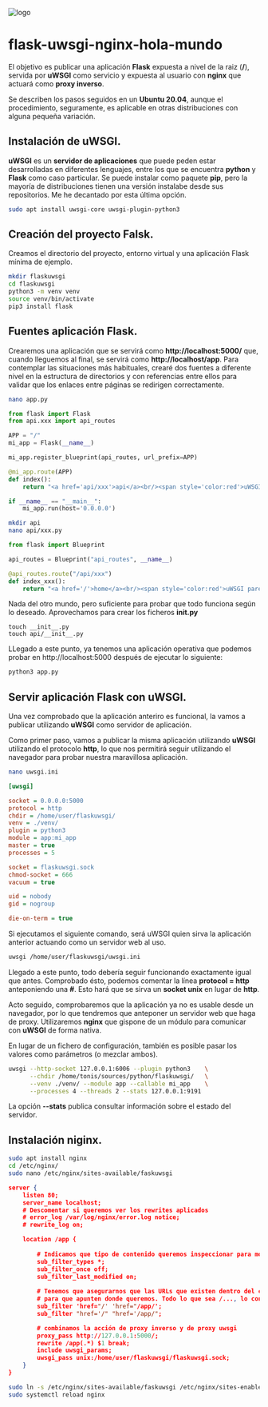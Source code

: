 ![logo](https://raw.github.com/1N0T/images/master/global/1N0T.png)

# flask-uwsgi-nginx-hola-mundo
El objetivo es publicar una aplicación **Flask** expuesta a nivel de la raiz (**/**), servida por **uWSGI** como servicio y expuesta al usuario con **nginx** que actuará como **proxy inverso**.

Se describen los pasos seguidos en un **Ubuntu 20.04**, aunque el procedimiento, seguramente, es aplicable en otras distribuciones con alguna pequeña variación.

## Instalación de uWSGI.
**uWSGI** es un **servidor de aplicaciones** que puede peden estar desarrolladas en diferentes lenguajes, entre los que se encuentra **python** y **Flask** como caso particular.
Se puede instalar como paquete **pip**, pero la mayoría de distribuciones tienen una versión instalabe desde sus repositorios. Me he decantado por esta última opción.

```bash
sudo apt install uwsgi-core uwsgi-plugin-python3
```
## Creación del proyecto Falsk.
Creamos el directorio del proyecto, entorno virtual y una aplicación Flask mínima de ejemplo.
```bash
mkdir flaskuwsgi
cd flaskuwsgi
python3 -m venv venv
source venv/bin/activate
pip3 install flask
```
## Fuentes aplicación Flask.
Crearemos una aplicación que se servirá como **http://localhost:5000/** que, cuando lleguemos al final, se servirá como **http://localhost/app**. Para contemplar las situaciones más habituales, crearé dos fuentes a diferente nivel en la estructura de directorios y con referencias entre ellos para validar que los enlaces entre páginas se redirigen correctamente.
```bash
nano app.py
```
```python
from flask import Flask
from api.xxx import api_routes

APP = "/"
mi_app = Flask(__name__)

mi_app.register_blueprint(api_routes, url_prefix=APP)

@mi_app.route(APP)
def index():
    return "<a href='api/xxx'>api</a><br/><span style='color:red'>uWSGI parece estar funcionando</span>"

if __name__ == "__main__":
    mi_app.run(host='0.0.0.0')

```
```bash
mkdir api
nano api/xxx.py
```
```python
from flask import Blueprint

api_routes = Blueprint("api_routes", __name__)

@api_routes.route("/api/xxx")
def index_xxx():
    return "<a href='/'>home</a><br/><span style='color:red'>uWSGI parece estar funcionando api/xxx</span>"
```
Nada del otro mundo, pero suficiente para probar que todo funciona según lo deseado. Aprovechamos para crear los ficheros **__init__.py**
```bahs
touch __init__.py
touch api/__init__.py
```
LLegado a este punto, ya tenemos una aplicación operativa que podemos probar en http://localhost:5000 después de ejecutar lo siguiente:
```bash
python3 app.py
```
## Servir aplicación Flask con uWSGI.
Una vez comprobado que la aplicación anteriro es funcional, la vamos a publicar utilizando **uWSGI** como servidor de aplicación.

Como primer paso, vamos a publicar la misma aplicación utilizando **uWSGI** utilizando el protocolo **http**, lo que nos permitirá seguir utilizando el navegador para probar nuestra maravillosa aplicación.
```bash
nano uwsgi.ini
```
```ini
[uwsgi]

socket = 0.0.0.0:5000
protocol = http
chdir = /home/user/flaskuwsgi/
venv = ./venv/
plugin = python3
module = app:mi_app
master = true
processes = 5

socket = flaskuwsgi.sock
chmod-socket = 666
vacuum = true

uid = nobody
gid = nogroup

die-on-term = true
```
Si ejecutamos el siguiente comando, será uWSGI quien sirva la aplicación anterior actuando como un servidor web al uso.
```bash
uwsgi /home/user/flaskuwsgi/uwsgi.ini
```
Llegado a este punto, todo debería seguir funcionando exactamente igual que antes. Comprobado ésto, podemos comentar la línea **protocol = http** anteponiendo una **#**. Esto hará que se sirva un **socket unix** en lugar de **http**. 

Acto seguido, comprobaremos que la aplicación ya no es usable desde un navegador, por lo que tendremos que anteponer un servidor web que haga de proxy. Utilizaremos **nginx** que gispone de un módulo para comunicar con **uWSGI** de forma nativa.

En lugar de un fichero de configuración, también es posible pasar los valores como parámetros (o mezclar ambos).
```bash
uwsgi --http-socket 127.0.0.1:6006 --plugin python3    \
      --chdir /home/tonis/sources/python/flaskuwsgi/   \
      --venv ./venv/ --module app --callable mi_app    \
      --processes 4 --threads 2 --stats 127.0.0.1:9191 
```
La opción **--stats** publica consultar información sobre el estado del servidor.

## Instalación niginx.
```bash
sudo apt install nginx
cd /etc/nginx/
sudo nano /etc/nginx/sites-available/faskuwsgi
```
```json
server {
    listen 80;
    server_name localhost;
    # Descomentar si queremos ver los rewrites aplicados
    # error_log /var/log/nginx/error.log notice;
    # rewrite_log on;

    location /app {
    
        # Indicamos que tipo de contenido queremos inspeccionar para modificar
        sub_filter_types *;
        sub_filter_once off;
        sub_filter_last_modified on;
        
        # Tenemos que asegurarnos que las URLs que existen dentro del contenido se reescriben
        # para que apunten donde queremos. Todo lo que sea /..., lo convertimos a /app/...
        sub_filter 'href="/' 'href="/app/';
        sub_filter "href='/" "href='/app/";

        # combinamos la acción de proxy inverso y de proxy uwsgi
        proxy_pass http://127.0.0.1:5000/;
        rewrite /app(.*) $1 break;
        include uwsgi_params;
        uwsgi_pass unix:/home/user/flaskuwsgi/flaskuwsgi.sock;
    }
}
```
```bash
sudo ln -s /etc/nginx/sites-available/faskuwsgi /etc/nginx/sites-enabled
sudo systemctl reload nginx
```

